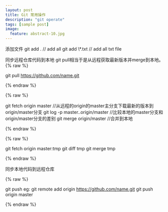 ```yaml
---
layout: post
title: Git 常用操作
description: "git operate"
tags: [sample post]
image:
  feature: abstract-10.jpg
---
```




添加文件  git add . // add all 
git add \\*.txt  // add all txt file




同步远程仓库代码到本地
git pull相当于是从远程获取最新版本并merge到本地。
{% raw %}

git pull https://github.com/name.git

{% endraw %}

{% raw %}

git fetch origin master  //从远程的origin的master主分支下载最新的版本到origin/master分支
git log -p master..origin/master  //比较本地的master分支和origin/master分支的差别
git merge origin/master  //合并到本地

{% endraw %}

{% raw %}

git fetch origin master:tmp
git diff tmp 
git merge tmp

{% endraw %}


<!--more-->

同步本地代码到远程仓库

{% raw %}

git push <remote name> <branch name> 
eg: git remote add origin https://github.com/name.git
	git push origin master

{% endraw %}



